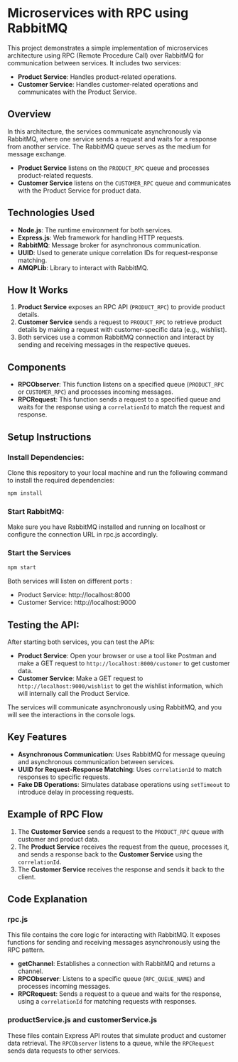 # Microservices with RPC using RabbitMQ

This project demonstrates a simple implementation of microservices architecture using RPC (Remote Procedure Call) over RabbitMQ for communication between services. It includes two services:

- **Product Service**: Handles product-related operations.
- **Customer Service**: Handles customer-related operations and communicates with the Product Service.

## Overview

In this architecture, the services communicate asynchronously via RabbitMQ, where one service sends a request and waits for a response from another service. The RabbitMQ queue serves as the medium for message exchange.

- **Product Service** listens on the `PRODUCT_RPC` queue and processes product-related requests.
- **Customer Service** listens on the `CUSTOMER_RPC` queue and communicates with the Product Service for product data.

## Technologies Used

- **Node.js**: The runtime environment for both services.
- **Express.js**: Web framework for handling HTTP requests.
- **RabbitMQ**: Message broker for asynchronous communication.
- **UUID**: Used to generate unique correlation IDs for request-response matching.
- **AMQPLib**: Library to interact with RabbitMQ.

## How It Works

1. **Product Service** exposes an RPC API (`PRODUCT_RPC`) to provide product details.
2. **Customer Service** sends a request to `PRODUCT_RPC` to retrieve product details by making a request with customer-specific data (e.g., wishlist).
3. Both services use a common RabbitMQ connection and interact by sending and receiving messages in the respective queues.

## Components

- **RPCObserver**: This function listens on a specified queue (`PRODUCT_RPC` or `CUSTOMER_RPC`) and processes incoming messages.
- **RPCRequest**: This function sends a request to a specified queue and waits for the response using a `correlationId` to match the request and response.


## Setup Instructions

### Install Dependencies:

Clone this repository to your local machine and run the following command to install the required dependencies:

```bash
npm install
```

### Start RabbitMQ:

Make sure you have RabbitMQ installed and running on localhost or configure the connection URL in rpc.js accordingly.

### Start the Services 

```bash
npm start
```

Both services will listen on different ports :
- Product Service: http://localhost:8000
- Customer Service: http://localhost:9000

## Testing the API:

After starting both services, you can test the APIs:

- **Product Service**: Open your browser or use a tool like Postman and make a GET request to `http://localhost:8000/customer` to get customer data.
- **Customer Service**: Make a GET request to `http://localhost:9000/wishlist` to get the wishlist information, which will internally call the Product Service.

The services will communicate asynchronously using RabbitMQ, and you will see the interactions in the console logs.

## Key Features

- **Asynchronous Communication**: Uses RabbitMQ for message queuing and asynchronous communication between services.
- **UUID for Request-Response Matching**: Uses `correlationId` to match responses to specific requests.
- **Fake DB Operations**: Simulates database operations using `setTimeout` to introduce delay in processing requests.

## Example of RPC Flow

1. The **Customer Service** sends a request to the `PRODUCT_RPC` queue with customer and product data.
2. The **Product Service** receives the request from the queue, processes it, and sends a response back to the **Customer Service** using the `correlationId`.
3. The **Customer Service** receives the response and sends it back to the client.

## Code Explanation

### rpc.js

This file contains the core logic for interacting with RabbitMQ. It exposes functions for sending and receiving messages asynchronously using the RPC pattern.

- **getChannel**: Establishes a connection with RabbitMQ and returns a channel.
- **RPCObserver**: Listens to a specific queue (`RPC_QUEUE_NAME`) and processes incoming messages.
- **RPCRequest**: Sends a request to a queue and waits for the response, using a `correlationId` for matching requests with responses.

### productService.js and customerService.js

These files contain Express API routes that simulate product and customer data retrieval. The `RPCObserver` listens to a queue, while the `RPCRequest` sends data requests to other services.
